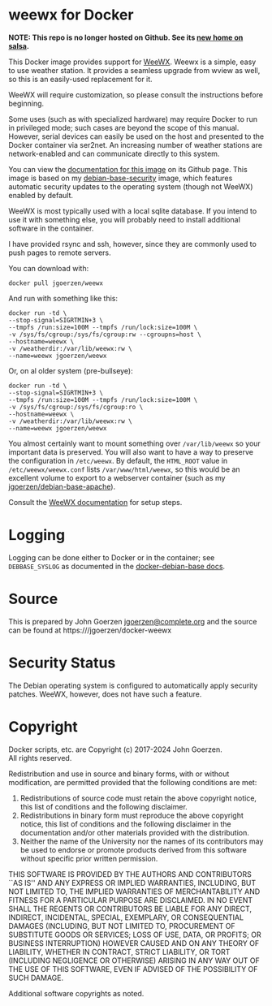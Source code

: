 # weewx for Docker

**NOTE: This repo is no longer hosted on Github.  See its
[new home on salsa](https://salsa.debian.org/jgoerzen/docker-weewx).**

This Docker image provides support for [WeeWX](http://www.weewx.com/).
Weewx is a simple, easy to use weather station.  It provides
a seamless upgrade from wview as well, so this is an easily-used
replacement for it.

WeeWX will require customization, so please consult the
instructions before beginning.

Some uses (such as with specialized hardware) may require
Docker to run in privileged mode; such cases are beyond the scope
of this manual.  However, serial devices can easily be used
on the host and presented to the Docker container via ser2net.
An increasing number of weather stations are network-enabled and
can communicate directly to this system.

You can view the [documentation for this image](https://salsa.debian.org/jgoerzen/docker-weewx)
on its Github page.  This image is based on my [debian-base-security](https://salsa.debian.org/jgoerzen/docker-debian-base)
image, which features automatic security updates to the operating system (though not WeeWX)
enabled by default.

WeeWX is most typically used with a local sqlite database.  If you intend to
use it with something else, you will probably need to install additional
software in the container.

I have provided rsync and ssh, however, since they are commonly used to push
pages to remote servers.

You can download with:

    docker pull jgoerzen/weewx

And run with something like this:

    docker run -td \
    --stop-signal=SIGRTMIN+3 \
    --tmpfs /run:size=100M --tmpfs /run/lock:size=100M \
    -v /sys/fs/cgroup:/sys/fs/cgroup:rw --cgroupns=host \
    --hostname=weewx \
    -v /weatherdir:/var/lib/weewx:rw \
    --name=weewx jgoerzen/weewx

Or, on al older system (pre-bullseye):

    docker run -td \
    --stop-signal=SIGRTMIN+3 \
    --tmpfs /run:size=100M --tmpfs /run/lock:size=100M \
    -v /sys/fs/cgroup:/sys/fs/cgroup:ro \
    --hostname=weewx \
    -v /weatherdir:/var/lib/weewx:rw \
    --name=weewx jgoerzen/weewx

You almost certainly want to mount something over `/var/lib/weewx` so your
important data is preserved.  You will also want to have a way to preserve
the configuration in `/etc/weewx`.  By default, the `HTML_ROOT` value in
`/etc/weewx/weewx.conf` lists `/var/www/html/weewx`, so this would be an
excellent volume to export to a webserver container (such as my
[jgoerzen/debian-base-apache](https://salsa.debian.org/jgoerzen/docker-debian-base)).

Consult the [WeeWX documentation](http://www.weewx.com/docs.html) for setup steps.

# Logging

Logging can be done either to Docker or in the container; see `DEBBASE_SYSLOG` as
documented in the [docker-debian-base docs](https://salsa.debian.org/jgoerzen/docker-debian-base).

# Source

This is prepared by John Goerzen <jgoerzen@complete.org> and the source
can be found at https:///jgoerzen/docker-weewx

# Security Status

The Debian operating system is configured to automatically apply security patches.
WeeWX, however, does not have such a feature.

# Copyright

Docker scripts, etc. are Copyright (c) 2017-2024 John Goerzen.  
All rights reserved.

Redistribution and use in source and binary forms, with or without
modification, are permitted provided that the following conditions
are met:
1. Redistributions of source code must retain the above copyright
   notice, this list of conditions and the following disclaimer.
2. Redistributions in binary form must reproduce the above copyright
   notice, this list of conditions and the following disclaimer in the
   documentation and/or other materials provided with the distribution.
3. Neither the name of the University nor the names of its contributors
   may be used to endorse or promote products derived from this software
   without specific prior written permission.

THIS SOFTWARE IS PROVIDED BY THE AUTHORS AND CONTRIBUTORS ``AS IS'' AND
ANY EXPRESS OR IMPLIED WARRANTIES, INCLUDING, BUT NOT LIMITED TO, THE
IMPLIED WARRANTIES OF MERCHANTABILITY AND FITNESS FOR A PARTICULAR PURPOSE
ARE DISCLAIMED.  IN NO EVENT SHALL THE REGENTS OR CONTRIBUTORS BE LIABLE
FOR ANY DIRECT, INDIRECT, INCIDENTAL, SPECIAL, EXEMPLARY, OR CONSEQUENTIAL
DAMAGES (INCLUDING, BUT NOT LIMITED TO, PROCUREMENT OF SUBSTITUTE GOODS
OR SERVICES; LOSS OF USE, DATA, OR PROFITS; OR BUSINESS INTERRUPTION)
HOWEVER CAUSED AND ON ANY THEORY OF LIABILITY, WHETHER IN CONTRACT, STRICT
LIABILITY, OR TORT (INCLUDING NEGLIGENCE OR OTHERWISE) ARISING IN ANY WAY
OUT OF THE USE OF THIS SOFTWARE, EVEN IF ADVISED OF THE POSSIBILITY OF
SUCH DAMAGE.

Additional software copyrights as noted.

